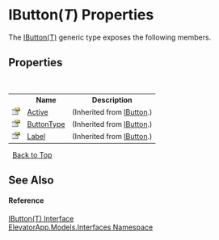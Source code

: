 # IButton(*T*) Properties
 

The <a href="T_ElevatorApp_Models_Interfaces_IButton_1">IButton(T)</a> generic type exposes the following members.


## Properties
&nbsp;<table><tr><th></th><th>Name</th><th>Description</th></tr><tr><td>![Public property](media/pubproperty.gif "Public property")</td><td><a href="P_ElevatorApp_Models_Interfaces_IButton_Active">Active</a></td><td> (Inherited from <a href="T_ElevatorApp_Models_Interfaces_IButton">IButton</a>.)</td></tr><tr><td>![Public property](media/pubproperty.gif "Public property")</td><td><a href="P_ElevatorApp_Models_Interfaces_IButton_ButtonType">ButtonType</a></td><td> (Inherited from <a href="T_ElevatorApp_Models_Interfaces_IButton">IButton</a>.)</td></tr><tr><td>![Public property](media/pubproperty.gif "Public property")</td><td><a href="P_ElevatorApp_Models_Interfaces_IButton_Label">Label</a></td><td> (Inherited from <a href="T_ElevatorApp_Models_Interfaces_IButton">IButton</a>.)</td></tr></table>&nbsp;
<a href="#ibutton(*t*)-properties">Back to Top</a>

## See Also


#### Reference
<a href="T_ElevatorApp_Models_Interfaces_IButton_1">IButton(T) Interface</a><br /><a href="N_ElevatorApp_Models_Interfaces">ElevatorApp.Models.Interfaces Namespace</a><br />